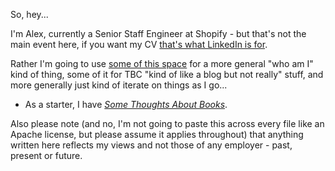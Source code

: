 So, hey...

I'm Alex, currently a Senior Staff Engineer at Shopify - but that's not the main event here, if you want my CV [that's what LinkedIn is for](https://www.linkedin.com/in/alexdgarland/).

Rather I'm going to use [some of this space](history_and_philosophy.md) for a more general "who am I" kind of thing, some of it for TBC "kind of like a blog but not really" stuff, and more generally just kind of iterate on things as I go...

- As a starter, I have [_Some Thoughts About Books_](one_book_one_lesson.md).

Also please note (and no, I'm not going to paste this across every file like an Apache license, but please assume it applies throughout) that anything written here reflects my views and not those of any employer - past, present or future.
